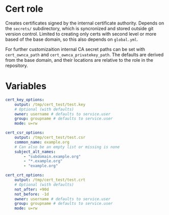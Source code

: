 # Cert role

Creates certificates signed by the internal certificate authority. Depends on the `secrets/` subdirectory, which is syncronized and stored outside git version control. Limited to creating only certs with second level or more based of the base domain, so this also depends on `global.yml`.

For further customizaition internal CA secret paths can be set with `cert_ownca_path` and `cert_ownca_privatekey_path`. The defaults are derived from the base domain, and their locations are relative to the role in the repository.

# Variables

```yml
cert_key_options:
    output: /tmp/cert_test/test.key
    # Optional (with defaults)
    owner: username # defaults to service.user
    group: groupname # defaults to service.user
    mode: u=rw

cert_csr_options:
    output: /tmp/cert_test/test.csr
    common_name: example.org
    # Can also be an empty list or missing is none
    subject_alt_names:
        - "subdomain.example.org"
        - "*.example.org"
        - "example.org"

cert_crt_options:
    output: /tmp/cert_test/test.crt
    # Optional (with defaults)
    not_after: +90d
    not_before: -1d
    owner: username # defaults to service.user
    group: groupname # defaults to service.user
    mode: u=rw
```
